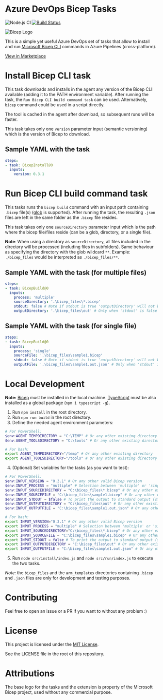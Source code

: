 # Azure DevOps Bicep Tasks
![Node.js CI](https://github.com/piraces/azure-devops-bicep-task/workflows/Node.js%20CI/badge.svg)
[![Build Status](https://raulejea.visualstudio.com/Bicep%20Tasks/_apis/build/status/Test%20Bicep%20Tasks%20with%20latest%20version?branchName=main)](https://raulejea.visualstudio.com/Bicep%20Tasks/_build/latest?definitionId=19&branchName=main)

![Bicep Logo](https://raw.githubusercontent.com/piraces/azure-devops-bicep-task/main/images/bicep_logo.png)

This is a simple yet useful Azure DevOps set of tasks that allow to install and run [Microsoft Bicep CLI](https://github.com/Azure/bicep) commands in Azure Pipelines (cross-platform).

[View in Marketplace](https://marketplace.visualstudio.com/items?itemName=piraces.bicep-tasks)

# Install Bicep CLI task

This task downloads and installs in the agent any version of the Bicep CLI available (adding it to the PATH environment variable). After running the task, the `Run Bicep CLI build command task` can be used. Alternatively, `bicep` command could be used in a script directly.

The tool is cached in the agent after download, so subsequent runs will be faster.

This task takes only one `version` parameter input (semantic versioning) which is the version of Bicep to download.

## Sample YAML with the task

```yaml
steps:
- task: BicepInstall@0
  inputs:
    version: 0.3.1
```

# Run Bicep CLI build command task

This tasks runs the `bicep build` command with an input path containing `.bicep` file(s) ([glob](https://en.wikipedia.org/wiki/Glob_(programming)) is supported). After running the task, the resulting `.json` files are left in the same folder as the `.bicep` file resides.

This task takes only one `sourceDirectory` parameter input which is the path where the bicep file/files reside (can be a glob, directory, or a single file).

**Note**: When using a directory as `sourceDirectory`, all files included in the directory will be processed (including files in subfolders). Same behaviour as specifying the directory with the glob wildcard `**`. Example: `./bicep_files` would be interpreted as `./bicep_files/**`.

## Sample YAML with the task (for multiple files)

```yaml
steps:
- task: BicepBuild@0
  inputs:
    process: 'multiple'
    sourceDirectory: '.\bicep_files\*.bicep'
    stdout: false # Note if stdout is true 'outputDirectory' will not be interpreted
    outputDirectory: '.\bicep_files\out' # Only when 'stdout' is false or not defined
```

## Sample YAML with the task (for single file)

```yaml
steps:
- task: BicepBuild@0
  inputs:
    process: 'single'
    sourceFile: '.\bicep_files\sample1.bicep'
    stdout: false # Note if stdout is true 'outputDirectory' will not be interpreted
    outputFile: '.\bicep_files\sample1.out.json' # Only when 'stdout' is false or not defined and 'outputDirectory' is empty or not defined
```

# Local Development

**Note:** [Bicep](https://github.com/Azure/bicep) must be installed in the local machine. [TypeScript](https://www.typescriptlang.org/download) must be also installed as a global package (`npm i typescript -g`).

1. Run `npm install` in the root directory.
2. Run `npm run build` in the root directory.
3. Define the needed agent environment parameters:

```powershell
# For PowerShell:
$env:AGENT_TEMPDIRECTORY = "C:\TEMP" # Or any other existing directory
$env:AGENT_TOOLSDIRECTORY = "C:\tools" # Or any other existing directory
```
```bash
# For bash:
export AGENT_TEMPDIRECTORY="/temp" # Or any other existing directory
export AGENT_TOOLSDIRECTORY="/tools" # Or any other existing directory
```

4. (Optional) Set variables for the tasks (as you want to test):

```powershell
# For PowerShell:
$env:INPUT_VERSION = "0.3.1" # Or any other valid Bicep version
$env:INPUT_PROCESS = "multiple" # Selection between 'multiple' or 'single' file(s) processing
$env:INPUT_SOURCEDIRECTORY = "C:\bicep_files\*.bicep" # Or any other existing directory with bicep file(s)
$env:INPUT_SOURCEFILE = "C:\bicep_files\sample1.bicep" # Or any other existing bicep file
$env:INPUT_STDOUT = $false # To print the output to standard output (stdout) or not
$env:INPUT_OUTPUTDIRECTORY = "C:\bicep_files\out" # Or any other existing directory to store the json generated file(s)
$env:INPUT_OUTPUTFILE = "C:\bicep_files\sample1.out.json" # Or any other path/filename to store the generated file
```
```bash
# For bash:
export INPUT_VERSION="0.3.1" # Or any other valid Bicep version
export INPUT_PROCESS = "multiple" # Selection between 'multiple' or 'single' file(s) processing
export INPUT_SOURCEDIRECTORY="C:\bicep_files\*.bicep" # Or any other existing directory with bicep file(s)
export INPUT_SOURCEFILE = "C:\bicep_files\sample1.bicep" # Or any other existing bicep file
export INPUT_STDOUT = false # To print the output to standard output (stdout) or not
export INPUT_OUTPUTDIRECTORY = "C:\bicep_files\out" # Or any other existing directory to store the json generated file(s)
export INPUT_OUTPUTFILE = "C:\bicep_files\sample1.out.json" # Or any other path/filename to store the generated file
```

5. Run `node src/install/index.js` and `node src/run/index.js` to execute the two tasks.

*Note:* the `bicep_files` and the `arm_templates` directories containing `.bicep` and `.json` files are only for development and testing purposes.

# Contributing

Feel free to open an issue or a PR if you want to without any problem :)

# License

This project is licensed under the [MIT License](https://github.com/piraces/azure-devops-bicep-task/blob/main/LICENSE).

See the LICENSE file in the root of this repository.

# Attributions

The base logo for the tasks and the extension is property of the Microsoft Bicep project, used without any commercial purpose.
